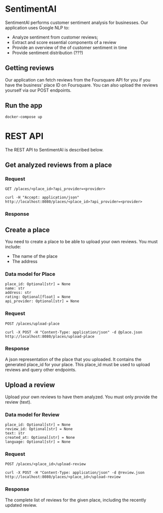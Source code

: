 # SentimentAI

SentimentAI performs customer sentiment analysis for businesses. Our application uses Google NLP to:
- Analyze sentiment from customer reviews;
- Extract and score essential components of a review
- Provide an overview of the of customer sentiment in time
- Provide sentiment distribution (???)

## Getting reviews

Our application can fetch reviews from the Foursquare API for you if you have the business' place ID on Foursquare.
You can also upload the reviews yourself via our POST endpoints.

## Run the app

    docker-compose up
    
# REST API

The REST API to SentimentAI is described below.

## Get analyzed reviews from a place

### Request

`GET /places/<place_id>?api_provider=<provider>`

    curl -H "Accept: application/json" http://localhost:8080/places/<place_id>?api_provider=<provider>

### Response


## Create a place

You need to create a place to be able to upload your own reviews. You must include:
- The name of the place
- The address

### Data model for Place

    place_id: Optional[str] = None
    name: str
    address: str
    rating: Optional[float] = None
    api_provider: Optional[str] = None

### Request

`POST /places/upload-place`

    curl -X POST -H "Content-Type: application/json" -d @place.json http://localhost:8080/places/upload-place

### Response

A json representation of the place that you uploaded. It contains the generated place_id for your place. This place_id must be used to upload reviews and query other endpoints.

## Upload a review

Upload your own reviews to have them analyzed. You must only provide the review (text).

### Data model for Review

    place_id: Optional[str] = None
    review_id: Optional[str] = None
    text: str
    created_at: Optional[str] = None
    language: Optional[str] = None

### Request

`POST /places/<place_id>/upload-review`

    curl -X POST -H "Content-Type: application/json" -d @review.json http://localhost:8080/places/<place_id>/upload-review

### Response

The complete list of reviews for the given place, including the recently updated review.
